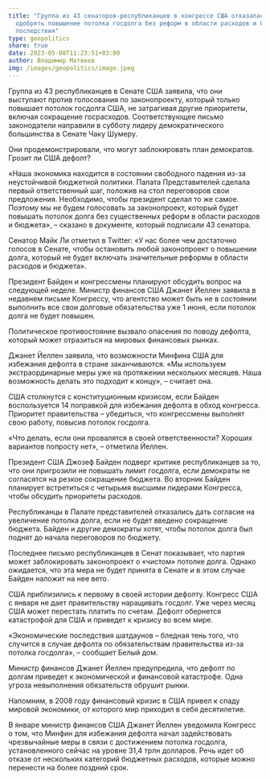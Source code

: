 ```yaml
---
title: "Группа из 43 сенаторов-республиканцев в конгрессе США отказалась
  одобрять повышение потолка госдолга без реформ в области расходов и бюджета:
  последствия"
type: geopolitics
share: true
date: 2023-05-08T11:23:51+03:00
author: Владимир Матвеев
img: /images/geopolitics/image.jpeg
---
```

Группа из 43 республиканцев в Сенате США заявила, что они выступают против голосования по законопроекту, который только повышает потолок госдолга США, не затрагивая другие приоритеты, включая сокращение госрасходов. Соответствующее письмо законодатели направили в субботу лидеру демократического большинства в Сенате Чаку Шумеру.

Они продемонстрировали, что могут заблокировать план демократов. Грозит ли США дефолт?

«Наша экономика находится в состоянии свободного падения из-за неустойчивой бюджетной политики. Палата Представителей сделала первый ответственный шаг, положив на стол переговоров свои предложения. Необходимо, чтобы президент сделал то же самое. Поэтому мы не будем голосовать за законопроект, который будет повышать потолок долга без существенных реформ в области расходов и бюджета», – сказано в документе, который подписали 43 сенатора.

Сенатор Майк Ли отметил в Twitter: «У нас более чем достаточно голосов в Сенате, чтобы остановить любой законопроект о повышении долга, который не будет включать значительные реформы в области расходов и бюджета».

Президент Байден и конгрессмены планируют обсудить вопрос на следующей неделе. Министр финансов США Джанет Йеллен заявила в недавнем письме Конгрессу, что агентство может быть не в состоянии выполнить все свои долговые обязательства уже 1 июня, если потолок долга не будет повышен.

Политическое противостояние вызвало опасения по поводу дефолта, который может отразиться на мировых финансовых рынках.

Джанет Йеллен заявила, что возможности Минфина США для избежания дефолта в стране заканчиваются. «Мы используем экстраординарные меры уже на протяжении нескольких месяцев. Наша возможность делать это подходит к концу», – считает она.

CША столкнутся с конституционным кризисом, если Байден воспользуется 14 поправкой для избежания дефолта в обход конгресса. Приоритет правительства – убедиться, что конгрессмены выполнят свою работу, повысив потолок госдолга.

«Что делать, если они провалятся в своей ответственности? Хороших вариантов попросту нет», – отметила Йеллен.

Президент США Джозеф Байден подверг критике республиканцев за то, что они пригрозили не повышать лимит госдолга, если демократы не согласятся на резкое сокращение бюджета. Во вторник Байден планирует встретиться с четырьмя высшими лидерами Конгресса, чтобы обсудить приоритеты расходов.

Республиканцы в Палате представителей отказались дать согласие на увеличение потолка долга, если не будет введено сокращение бюджета. Байден и другие демократы хотят, чтобы потолок долга был поднят до начала переговоров по бюджету.

Последнее письмо республиканцев в Сенат показывает, что партия может заблокировать законопроект о «чистом» потолке долга. Однако ожидается, что эта мера не будет принята в Сенате и в этом случае Байден наложит на нее вето.

США приблизились к первому в своей истории дефолту. Конгресс США с января не дает правительству наращивать госдолг. Уже через месяц США может перестать платить по счетам. Дефолт обернется катастрофой для США и приведет к кризису во всем мире.

«Экономические последствия шатдаунов – бледная тень того, что случится в случае дефолта по обязательствам правительства из-за потолка госдолга», – сообщает Белый дом.

Министр финансов Джанет Йеллен предупредила, что дефолт по долгам приведет к экономической и финансовой катастрофе. Одна угроза невыполнения обязательств обрушит рынки.

Напомним, в 2008 году финансовый кризис в США привел к спаду мировой экономики, от которого мир приходил в себя десятилетие.

В январе министр финансов США Джанет Йеллен уведомила Конгресс о том, что Минфин для избежания дефолта начал задействовать чрезвычайные меры в связи с достижением потолка госдолга, установленного сейчас на уровне 31,4 трлн долларов. Речь идет об отказе от нескольких категорий бюджетных расходов, которые можно перенести на более поздний срок.